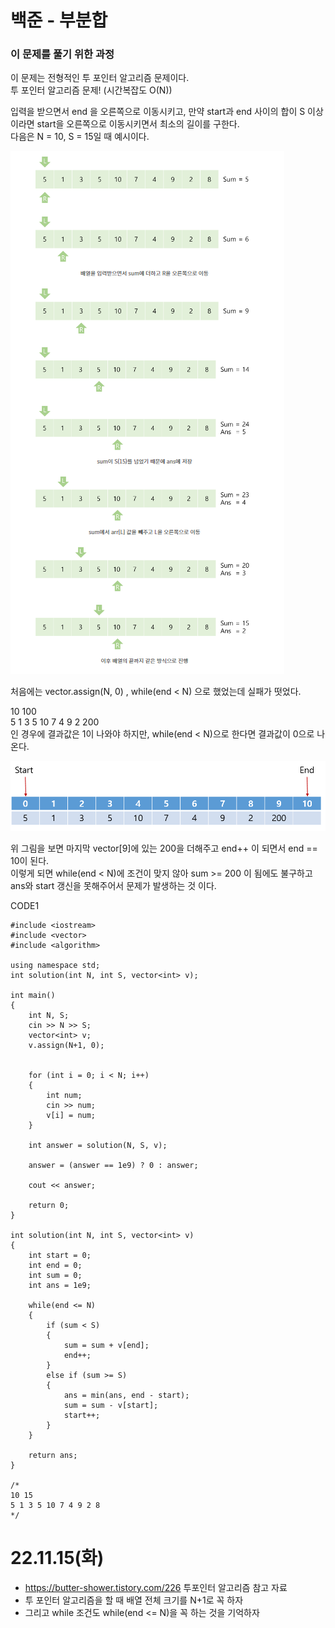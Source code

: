 #  백준 - 부분합

### 이 문제를 풀기 위한 과정
이 문제는 전형적인 투 포인터 알고리즘 문제이다.  
투 포인터 알고리즘 문제! (시간복잡도 O(N))
  
입력을 받으면서 end 을 오른쪽으로 이동시키고, 만약 start과 end 사이의 합이 S 이상이라면 start을 오른쪽으로 이동시키면서 최소의 길이를 구한다.  
다음은 N = 10, S = 15일 때 예시이다.  

![](https://github.com/gkgkfndudals/TIL/blob/master/Algorithm/img/img_20221115_Subtotal1.PNG)

처음에는 vector.assign(N, 0) , while(end < N) 으로 했었는데 실패가 떳었다.  

10 100  
5 1 3 5 10 7 4 9 2 200  
인 경우에 결과값은 1이 나와야 하지만, while(end < N)으로 한다면 결과값이 0으로 나온다.  

![](https://github.com/gkgkfndudals/TIL/blob/master/Algorithm/img/img_20221115_Subtotal2.PNG)

위 그림을 보면 마지막 vector[9]에 있는 200을 더해주고 end++ 이 되면서 end == 10이 된다.  
이렇게 되면 while(end < N)에 조건이 맞지 않아 sum >= 200 이 됨에도 불구하고 ans와 start 갱신을 못해주어서 문제가 발생하는 것 이다. 

CODE1

    #include <iostream>
    #include <vector>
    #include <algorithm>

    using namespace std;
    int solution(int N, int S, vector<int> v);

    int main()
    {
        int N, S;
        cin >> N >> S;
        vector<int> v;
        v.assign(N+1, 0);


        for (int i = 0; i < N; i++)
        {
            int num;
            cin >> num;
            v[i] = num;
        }

        int answer = solution(N, S, v);
        
        answer = (answer == 1e9) ? 0 : answer;

        cout << answer;

        return 0;
    }

    int solution(int N, int S, vector<int> v)
    {
        int start = 0;
        int end = 0;
        int sum = 0;
        int ans = 1e9;
        
        while(end <= N)
        {
            if (sum < S)
            {
                sum = sum + v[end];
                end++;
            }
            else if (sum >= S)
            {
                ans = min(ans, end - start);
                sum = sum - v[start];
                start++;
            }
        }

        return ans;
    }

    /*
    10 15
    5 1 3 5 10 7 4 9 2 8
    */

# 22.11.15(화)
* https://butter-shower.tistory.com/226 투포인터 알고리즘 참고 자료
* 투 포인터 알고리즘을 할 때 배열 전체 크기를 N+1로 꼭 하자
* 그리고 while 조건도 while(end <= N)을 꼭 하는 것을 기억하자